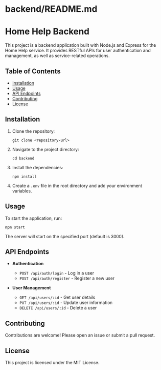 # backend/README.md

# Home Help Backend

This project is a backend application built with Node.js and Express for the Home Help service. It provides RESTful APIs for user authentication and management, as well as service-related operations.

## Table of Contents

- [Installation](#installation)
- [Usage](#usage)
- [API Endpoints](#api-endpoints)
- [Contributing](#contributing)
- [License](#license)

## Installation

1. Clone the repository:
   ```
   git clone <repository-url>
   ```

2. Navigate to the project directory:
   ```
   cd backend
   ```

3. Install the dependencies:
   ```
   npm install
   ```

4. Create a `.env` file in the root directory and add your environment variables.

## Usage

To start the application, run:
```
npm start
```

The server will start on the specified port (default is 3000).

## API Endpoints

- **Authentication**
  - `POST /api/auth/login` - Log in a user
  - `POST /api/auth/register` - Register a new user

- **User Management**
  - `GET /api/users/:id` - Get user details
  - `PUT /api/users/:id` - Update user information
  - `DELETE /api/users/:id` - Delete a user

## Contributing

Contributions are welcome! Please open an issue or submit a pull request.

## License

This project is licensed under the MIT License.